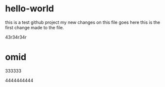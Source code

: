 # hello-world
this is a test github project
my new changes on this file goes here
this is the first change made to the file.

43r34r34r

omid
=======
333333


4444444444

